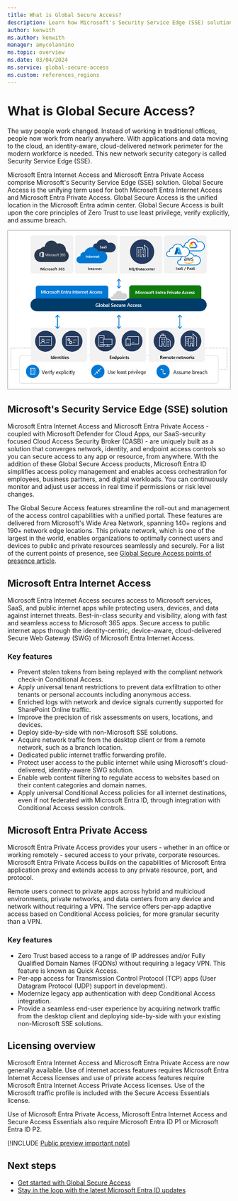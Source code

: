 ```yaml
---
title: What is Global Secure Access?
description: Learn how Microsoft's Security Service Edge (SSE) solution, Global Secure Access, provides network access control and visibility to users and devices inside and outside a traditional office.
author: kenwith
ms.author: kenwith
manager: amycolannino
ms.topic: overview
ms.date: 03/04/2024
ms.service: global-secure-access
ms.custom: references_regions
---
```


# What is Global Secure Access?

The way people work changed. Instead of working in traditional offices, people now work from nearly anywhere. With applications and data moving to the cloud, an identity-aware, cloud-delivered network perimeter for the modern workforce is needed. This new network security category is called Security Service Edge (SSE).

Microsoft Entra Internet Access and Microsoft Entra Private Access comprise Microsoft's Security Service Edge (SSE) solution. Global Secure Access is the unifying term used for both Microsoft Entra Internet Access and Microsoft Entra Private Access. Global Secure Access is the unified location in the Microsoft Entra admin center. Global Secure Access is built upon the core principles of Zero Trust to use least privilege, verify explicitly, and assume breach.

![Diagram of the Global Secure Access solution, illustrating how identities and remote networks can connect to Microsoft, private, and public resources through the service.](media/overview-what-is-global-secure-access/global-secure-access-diagram.png)

## Microsoft's Security Service Edge (SSE) solution

Microsoft Entra Internet Access and Microsoft Entra Private Access - coupled with Microsoft Defender for Cloud Apps, our SaaS-security focused Cloud Access Security Broker (CASB) - are uniquely built as a solution that converges network, identity, and endpoint access controls so you can secure access to any app or resource, from anywhere. With the addition of these Global Secure Access products, Microsoft Entra ID simplifies access policy management and enables access orchestration for employees, business partners, and digital workloads. You can continuously monitor and adjust user access in real time if permissions or risk level changes.

The Global Secure Access features streamline the roll-out and management of the access control capabilities with a unified portal. These features are delivered from Microsoft's Wide Area Network, spanning 140+ regions and 190+ network edge locations. This private network, which is one of the largest in the world, enables organizations to optimally connect users and devices to public and private resources seamlessly and securely. For a list of the current points of presence, see [Global Secure Access points of presence article](reference-points-of-presence.md).

## Microsoft Entra Internet Access

Microsoft Entra Internet Access secures access to Microsoft services, SaaS, and public internet apps while protecting users, devices, and data against internet threats. Best-in-class security and visibility, along with fast and seamless access to Microsoft 365 apps. Secure access to public internet apps through the identity-centric, device-aware, cloud-delivered Secure Web Gateway (SWG) of Microsoft Entra Internet Access.

### Key features

- Prevent stolen tokens from being replayed with the compliant network check-in Conditional Access.
- Apply universal tenant restrictions to prevent data exfiltration to other tenants or personal accounts including anonymous access.
- Enriched logs with network and device signals currently supported for SharePoint Online traffic.
- Improve the precision of risk assessments on users, locations, and devices.
- Deploy side-by-side with non-Microsoft SSE solutions.
- Acquire network traffic from the desktop client or from a remote network, such as a branch location.
- Dedicated public internet traffic forwarding profile.
- Protect user access to the public internet while using Microsoft's cloud-delivered, identity-aware SWG solution.
- Enable web content filtering to regulate access to websites based on their content categories and domain names.
- Apply universal Conditional Access policies for all internet destinations, even if not federated with Microsoft Entra ID, through integration with Conditional Access session controls.

## Microsoft Entra Private Access

Microsoft Entra Private Access provides your users - whether in an office or working remotely - secured access to your private, corporate resources. Microsoft Entra Private Access builds on the capabilities of Microsoft Entra application proxy and extends access to any private resource, port, and protocol.

Remote users connect to private apps across hybrid and multicloud environments, private networks, and data centers from any device and network without requiring a VPN. The service offers per-app adaptive access based on Conditional Access policies, for more granular security than a VPN.

### Key features

- Zero Trust based access to a range of IP addresses and/or Fully Qualified Domain Names (FQDNs) without requiring a legacy VPN. This feature is known as Quick Access.
- Per-app access for Transmission Control Protocol (TCP) apps (User Datagram Protocol (UDP) support in development).
- Modernize legacy app authentication with deep Conditional Access integration.
- Provide a seamless end-user experience by acquiring network traffic from the desktop client and deploying side-by-side with your existing non-Microsoft SSE solutions.

## Licensing overview 
Microsoft Entra Internet Access and Microsoft Entra Private Access are now generally available. Use of internet access features requires Microsoft Entra Internet Access licenses and use of private access features require Microsoft Entra Internet Access Private Access licenses. Use of the Microsoft traffic profile is included with the Secure Access Essentials license.  


Use of Microsoft Entra Private Access, Microsoft Entra Internet Access and Secure Access Essentials also require Microsoft Entra ID P1 or Microsoft Entra ID P2.  

[!INCLUDE [Public preview important note](./includes/public-preview-important-note.md)]

## Next steps

- [Get started with Global Secure Access](how-to-get-started-with-global-secure-access.md)
- [Stay in the loop with the latest Microsoft Entra ID updates](https://techcommunity.microsoft.com/t5/microsoft-entra-azure-ad-blog/bg-p/Identity)
